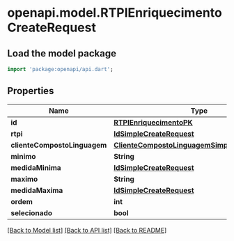 # openapi.model.RTPIEnriquecimentoCreateRequest

## Load the model package
```dart
import 'package:openapi/api.dart';
```

## Properties
Name | Type | Description | Notes
------------ | ------------- | ------------- | -------------
**id** | [**RTPIEnriquecimentoPK**](RTPIEnriquecimentoPK.md) |  | [optional] 
**rtpi** | [**IdSimpleCreateRequest**](IdSimpleCreateRequest.md) |  | [optional] 
**clienteCompostoLinguagem** | [**ClienteCompostoLinguagemSimpleCreateRequest**](ClienteCompostoLinguagemSimpleCreateRequest.md) |  | [optional] 
**minimo** | **String** |  | [optional] 
**medidaMinima** | [**IdSimpleCreateRequest**](IdSimpleCreateRequest.md) |  | [optional] 
**maximo** | **String** |  | [optional] 
**medidaMaxima** | [**IdSimpleCreateRequest**](IdSimpleCreateRequest.md) |  | [optional] 
**ordem** | **int** |  | [optional] 
**selecionado** | **bool** |  | [optional] 

[[Back to Model list]](../README.md#documentation-for-models) [[Back to API list]](../README.md#documentation-for-api-endpoints) [[Back to README]](../README.md)


